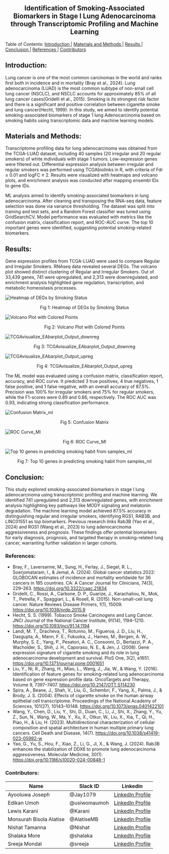<h2 align="center">  Identification of Smoking-Associated Biomarkers in Stage I Lung Adenocarcinoma through Transcriptomic Profiling and Machine Learning </h2>

<a align="center"> Table of Contents: </a>
  <a href="#Introduction"> Introduction </a> |
  <a href="#Materials-and-Methods"> Materials and Methods </a> | 
  <a href="#Results"> Results </a> | 
  <a href="#Conclusion"> Conclusion </a> |
  <a href="#References"> References </a> |
  <a href="#Contributors"> Contributors </a> 
</a>

## Introduction:
Lung cancer is one of the most common carcinomas in the world and ranks first both in incidence and in mortality (Bray et al., 2024).  Lung adenocarcinoma (LUAD) is the most common subtype of non-small cell lung cancer (NSCLC), and NSCLC accounts for approximately 85% of all lung cancer cases(Gridelli et al., 2015). Smoking is its strongest risk factor and there is a significant and positive correlation between cigarette smoke and lung cancer(Hecht, 1999).
In this study, we aimed to identify potential smoking-associated biomarkers of stage 1 lung Adenocarcinoma based on smoking habits using transcriptomic data and machine learning models. 

## Materials and Methods:
Transcriptome profiling data for lung adenocarcinoma was obtained from the TCGA-LUAD dataset, including 40 samples (20 irregular and 20 regular smokers) of white individuals with stage 1 tumors. Low-expression genes were filtered out. Differential expression analysis between irregular and regular smokers was performed using TCGAbiolinks in R, with criteria of Fdr ≤ 0.01 and logFC ≥ 2. Results were visualized with heatmaps and volcano plots, and enrichment analysis was conducted after mapping ensembl IDs to gene IDs.

ML analysis aimed to identify smoking-associated biomarkers in lung adenocarcinoma. After cleaning and transposing the RNA-seq data, feature selection was done via variance thresholding. The dataset was split into training and test sets, and a Random Forest classifier was tuned using GridSearchCV. Model performance was evaluated with metrics like the confusion matrix, classification report, and ROC-AUC curve. The top 10 important genes were identified, suggesting potential smoking-related biomarkers.

## Results:
Gene expression profiles from TCGA-LUAD were used to compare Regular and Irregular Smokers. RNAseq data revealed several DEGs. The volcano plot showed distinct clustering of Regular and Irregular Smokers. Out of 33,439 genes, 741 were upregulated, and 2,313 were downregulated, and enrichment analysis highlighted gene regulation, transcription, and metabolic homeostasis processes. 

![Heatmap of DEGs by Smoking Status](Images/Heatmap_of_DEGs_by_Smoking_Status.png)
<p align="center">Fig 1: Heatmap of DEGs by Smoking Status </p>

![Volcano Plot with Colored Points](Images/Volcano_Plot_with_Colored_Points.png)
<p align="center"> Fig 2: Volcano Plot with Colored Points </p>

![TCGAvisualize_EAbarplot_Output_downreg](Images/TCGAvisualize_EAbarplot_Output_downreg.jpg)
<p align="center">Fig 3: TCGAvisualize_EAbarplot_Output_downreg </p>

![TCGAvisualize_EAbarplot_Output_upreg](Images/TCGAvisualize_EAbarplot_Output_upreg.jpg)
<p align="center">Fig 4: TCGAvisualize_EAbarplot_Output_upreg </p>

The ML model was evaluated using a confusion matrix, classification report, accuracy, and ROC curve. It predicted 3 true positives, 4 true negatives, 1 false positive, and 1 false negative, with an overall accuracy of 87.5%. Precision was 100% for irregular smokers and 75% for regular smokers, while the F1-scores were 0.89 and 0.86, respectively. The ROC AUC was 0.93, indicating strong classification performance.

![Confusion Matrix_ml](Images/Confusion_Matrix_ml.png)
<p align="center">Fig 5: Confusion Matrix </p>

![ROC Curve_Ml](Images/ROC_Curve_Ml.png)
<p align="center">Fig 6: ROC Curve_Ml </p>

![Top 10 genes in predicting smoking habit from samples_ml](/Images/Top_10_genes_in_predicting_smoking_habit_from_samples_ml.png)
<p align="center">Fig 7: Top 10 genes in predicting smoking habit from samples_ml </p>

## Conclusion:
This study explored smoking-associated biomarkers in stage I lung adenocarcinoma using transcriptomic profiling and machine learning. We identified 741 upregulated and 2,313 downregulated genes, with enrichment analysis highlighting key pathways like MODY signaling and melatonin degradation. The machine learning model achieved 87.5% accuracy in distinguishing regular and irregular smokers, identifying RGS1, RAB3B, and LINC01551 as top biomarkers. Previous research links Rab3B (Yao et al., 2024) and RGS1 (Wang et al., 2023) to lung adenocarcinoma aggressiveness and prognosis. These findings offer potential biomarkers for early diagnosis, prognosis, and targeted therapy in smoking-related lung cancer, warranting further validation in larger cohorts.

### References:
- Bray, F., Laversanne, M., Sung, H., Ferlay, J., Siegel, R. L., Soerjomataram, I., & Jemal, A. (2024). Global cancer statistics 2022: GLOBOCAN estimates of incidence and mortality worldwide for 36 cancers in 185 countries. CA: A Cancer Journal for Clinicians, 74(3), 229–263. https://doi.org/10.3322/caac.21834
- Gridelli, C., Rossi, A., Carbone, D. P., Guarize, J., Karachaliou, N., Mok, T., Petrella, F., Spaggiari, L., & Rosell, R. (2015). Non-small-cell lung cancer. Nature Reviews Disease Primers, 1(1), 15009. https://doi.org/10.1038/nrdp.2015.9
- Hecht, S. S. (1999). Tobacco Smoke Carcinogens and Lung Cancer. JNCI Journal of the National Cancer Institute, 91(14), 1194–1210. https://doi.org/10.1093/jnci/91.14.1194
- Landi, M. T., Dracheva, T., Rotunno, M., Figueroa, J. D., Liu, H., Dasgupta, A., Mann, F. E., Fukuoka, J., Hames, M., Bergen, A. W., Murphy, S. E., Yang, P., Pesatori, A. C., Consonni, D., Bertazzi, P. A., Wacholder, S., Shih, J. H., Caporaso, N. E., & Jen, J. (2008). Gene expression signature of cigarette smoking and its role in lung adenocarcinoma development and survival. PloS One, 3(2), e1651. https://doi.org/10.1371/journal.pone.0001651
- Liu, Y., Ni, R., Zhang, H., Miao, L., Wang, J., Jia, W., & Wang, Y. (2016). Identification of feature genes for smoking-related lung adenocarcinoma based on gene expression profile data. OncoTargets and Therapy, Volume 9, 7397–7407. https://doi.org/10.2147/OTT.S114230
- Spira, A., Beane, J., Shah, V., Liu, G., Schembri, F., Yang, X., Palma, J., & Brody, J. S. (2004). Effects of cigarette smoke on the human airway epithelial cell transcriptome. Proceedings of the National Academy of Sciences, 101(27), 10143–10148. https://doi.org/10.1073/pnas.0401422101
- Wang, Y., Chen, D., Liu, Y., Shi, D., Duan, C., Li, J., Shi, X., Zhang, Y., Yu, Z., Sun, N., Wang, W., Ma, Y., Xu, X., Otkur, W., Liu, X., Xia, T., Qi, H., Piao, H., & Liu, H. (2023). Multidirectional characterization of cellular composition and spatial architecture in human multiple primary lung cancers. Cell Death and Disease, 14(7). https://doi.org/10.1038/s41419-023-05992-w
- Yao, G., Yu, S., Hou, F., Xiao, Z., Li, G., Ji, X., & Wang, J. (2024). Rab3B enhances the stabilization of DDX6 to promote lung adenocarcinoma aggressiveness. Molecular Medicine, 30(1). https://doi.org/10.1186/s10020-024-00848-1 



### Contributors:
|Name|Slack ID|Linkedin|
| ----------- |----------- |----------- |
|Ayooluwa Joseph|@Jay1079| <a href="https://www.linkedin.com/in/ayooluwa-joseph/" target="_blank">	LinkedIn Profile</a> |
|Edikan Umoh|@usiwomaumoh| <a href="https://www.linkedin.com/in/edikan-umoh/" target="_blank">	LinkedIn Profile</a>|
|Lewis Karani|@Karani|<a href="https://www.linkedin.com/in/lewis-karani/" target="_blank">	LinkedIn Profile</a>|
|Monsurah Bisola Alatise|@AlatiseMB| <a href="https://www.linkedin.com/in/monsurah-bisola-alatise-b58a33225/" target="_blank">	LinkedIn Profile</a> |
|Nishat Tamanna|@Nishat| <a href="https://www.linkedin.com/in/nishat-tamanna-45863117a/" target="_blank">	LinkedIn Profile</a>|
|Shalaka More|@shalaka| <a href="https://www.linkedin.com/in/shalaka-more-03277913b/" target="_blank">	LinkedIn Profile</a>|
|Sreeja Mondal|@sreeja| <a href="https://linkedin.com/in/sreejamondal263/" target="_blank">	LinkedIn Profile</a> |




